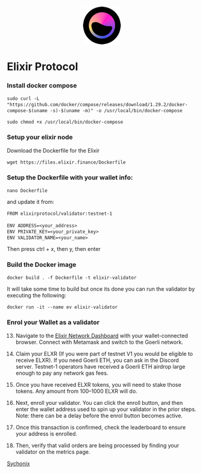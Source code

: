 
<p align="center">
  <img height="100" height="auto" src="elixir.png">
</p>

# Elixir Protocol
###

### Install docker compose
```
sudo curl -L "https://github.com/docker/compose/releases/download/1.29.2/docker-compose-$(uname -s)-$(uname -m)" -o /usr/local/bin/docker-compose
```
```
sudo chmod +x /usr/local/bin/docker-compose
```
### Setup your elixir node
Download the Dockerfile for the Elixir
```
wget https://files.elixir.finance/Dockerfile
```
### Setup the Dockerfile with your wallet info:
```
nano Dockerfile
```
and update it from:
```
FROM elixirprotocol/validator:testnet-1

ENV ADDRESS=<your_address>
ENV PRIVATE_KEY=<your_private_key>
ENV VALIDATOR_NAME=<your_name>
```
Then press ctrl + x, then y, then enter
### Build the Docker image
```
docker build . -f Dockerfile -t elixir-validator
```
It will take some time to build but once its done you can run the validator by executing the following:
```
docker run -it --name ev elixir-validator
```
### Enrol your Wallet as a validator
13. Navigate to the [Elixir Network Dashboard](https://dashboard.elixir.finance/) with your wallet-connected browser. Connect with Metamask and switch to the Goerli network.

14. Claim your ELXR (If you were part of testnet V1 you would be eligible to receive ELXR). If you need Goerli ETH, you can ask in the Discord server. Testnet-1 operators have received a Goerli ETH airdrop large enough to pay any network gas fees.

15. Once you have received ELXR tokens, you will need to stake those tokens. Any amount from 100–1000 ELXR will do.

16. Next, enroll your validator. You can click the enroll button, and then enter the wallet address used to spin up your validator in the prior steps. Note: there can be a delay before the enrol button becomes active.

17. Once this transaction is confirmed, check the leaderboard to ensure your address is enrolled.

18. Then, verify that valid orders are being processed by finding your validator on the metrics page.






[Sychonix](https://discord.com/users/803665234799362088)
